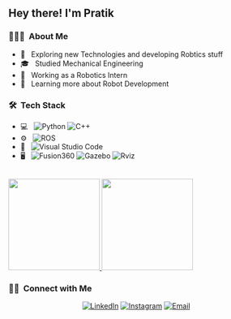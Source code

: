 <h2> Hey there! I'm Pratik</h2>

<h3> 👨🏻‍💻 &nbsp;About Me </h3>

- 🤔 &nbsp; Exploring new Technologies and developing Robtics stuff
- 🎓 &nbsp; Studied Mechanical Engineering 
- 💼 &nbsp; Working as a Robotics Intern
- 🌱 &nbsp; Learning more about Robot Development

<h3> 🛠 &nbsp;Tech Stack</h3>

- 💻 &nbsp;
  ![Python](https://img.shields.io/badge/-Python-333333?style=flat&logo=python)
  ![C++](https://img.shields.io/badge/-C++-333333?style=flat&logo=C%2B%2B&logoColor=00599C)
- ⚙️ &nbsp;
  ![ROS](https://img.shields.io/badge/-Git-333333?style=flat&logo=git)
- 🔧 &nbsp;
  ![Visual Studio Code](https://img.shields.io/badge/-Visual%20Studio%20Code-333333?style=flat&logo=visual-studio-code&logoColor=007ACC)
- 🖥 &nbsp;
  ![Fusion360](https://img.shields.io/badge/-Illustrator-333333?style=flat&logo=adobe-illustrator)
  ![Gazebo](https://img.shields.io/badge/-Photoshop-333333?style=flat&logo=adobe-photoshop)
  ![Rviz](https://img.shields.io/badge/-InDesign-333333?style=flat&logo=adobe-indesign)

<br/>

<a href="https://github.com/AVS1508">
  <img height="180em" src="https://github-readme-stats.vercel.app/api?username=pratikhrohane&theme=buefy&show_icons=true" />
  <img height="180em" src="https://github-readme-stats.vercel.app/api/top-langs/?username=pratikhrohane&theme=buefy&layout=compact" />
</a>

<br/>

<h3> 🤝🏻 &nbsp;Connect with Me </h3>

<p align="center">
<a href="https://www.linkedin.com/in/pratikhrohane/"><img alt="LinkedIn" src="https://img.shields.io/badge/LinkedIn-Pratik%20Haribhau%20Rohane-blue?style=flat-square&logo=linkedin"></a>
<a href="https://www.instagram.com/mr__robbie__/"><img alt="Instagram" src="https://img.shields.io/badge/Instagram-mr__robbie__-blue?style=flat-square&logo=instagram"></a>
<a href="rohanepratik@gmail.com"><img alt="Email" src="https://img.shields.io/badge/Email-rohanepratik@gmail.com-blue?style=flat-square&logo=gmail"></a>
</p>
